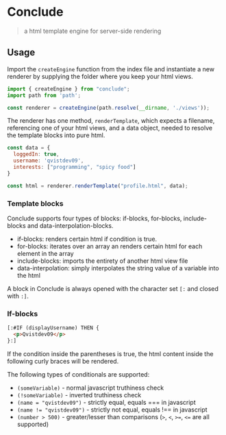 # Conclude

> a html template engine for server-side rendering

## Usage

Import the `createEngine` function from the index file and instantiate a new renderer by supplying the folder where you keep your html views.

```javascript
import { createEngine } from "conclude";
import path from 'path';

const renderer = createEngine(path.resolve(__dirname, './views'));
```

The renderer has one method, `renderTemplate`, which expects a filename, referencing one of your html views, and a data object, needed to resolve the template blocks into pure html.

```javascript
const data = {
  loggedIn: true,
  username: 'qvistdev09',
  interests: ["programming", "spicy food"]
}

const html = renderer.renderTemplate("profile.html", data);
```

### Template blocks

Conclude supports four types of blocks: if-blocks, for-blocks, include-blocks and data-interpolation-blocks.

* if-blocks: renders certain html if condition is true.
* for-blocks: iterates over an array an renders certain html for each element in the array
* include-blocks: imports the entirety of another html view file
* data-interpolation: simply interpolates the string value of a variable into the html

A block in Conclude is always opened with the character set `[:` and closed with `:]`.

### If-blocks

```html
[:#IF (displayUsername) THEN {
  <p>Qvistdev09</p>
}:]
```

If the condition inside the parentheses is true, the html content inside the following curly braces will be rendered.

The following types of conditionals are supported:
* `(someVariable)` - normal javascript truthiness check
* `(!someVariable)` - inverted truthiness check
* `(name = "qvistdev09")` - strictly equal, equals === in javascript
* `(name != "qvistdev09")` - strictly not equal, equals !== in javascript
* `(number > 500)` - greater/lesser than comparisons (`>`, `<`, `>=`, `<=` are all supported)

